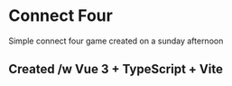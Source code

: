 # Connect Four
Simple connect four game created on a sunday afternoon

## Created /w Vue 3 + TypeScript + Vite





